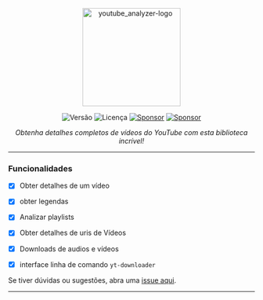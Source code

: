 <div align="center">
    <img src="assets/youtube_analyzer-logo.png" alt="youtube_analyzer-logo" width="200"/>
  
  ![Versão](https://img.shields.io/badge/version-0.2.6-orange)
  ![Licença](https://img.shields.io/badge/license-MIT-orange)
  [![Sponsor](https://img.shields.io/badge/💲Donate-yellow)](https://apoia.se/paulocesar-dev404)
  [![Sponsor](https://img.shields.io/badge/📖Documentation-green)](https://github.com/PauloCesar-dev404/youtube_analyzer/wiki)


  <i>Obtenha detalhes completos de vídeos do YouTube com esta biblioteca incrível!</i>
  
  ---
</div>


###  Funcionalidades
- [x] Obter detalhes de um vídeo
- [x] obter legendas
- [x] Analizar playlists
- [x] Obter detalhes de uris de Vídeos
- [x] Downloads de audios e vídeos
- [x] interface linha de comando `yt-downloader`


Se tiver dúvidas ou sugestões, abra uma [issue aqui](https://github.com/PauloCesar-dev404/youtube_analyzer/issues).

---

